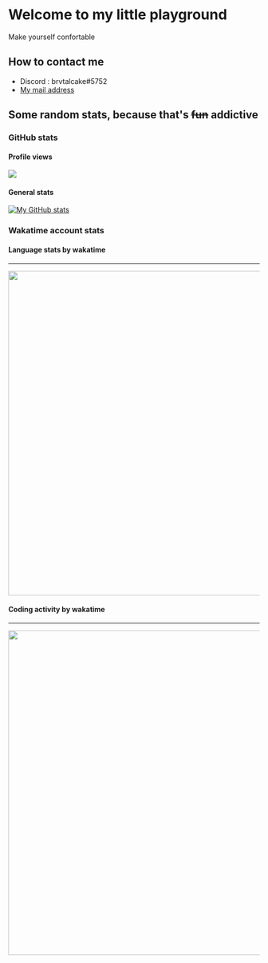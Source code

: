 # Welcome to my little playground

Make yourself confortable

## How to contact me

- Discord : brvtalcake#5752
- [My mail address](mailto:axlpascon@gmail.com)

## Some random stats, because that's ~~fun~~ addictive

### GitHub stats

#### Profile views

![](https://komarev.com/ghpvc/?username=brvtalcake&style=plastic&color=green)

#### General stats

[![My GitHub stats](https://github-readme-stats-sigma-five.vercel.app/api?username=brvtalcake&show_icons=true&theme=solarized-light&count_private=true)](https://github.com/anuraghazra/github-readme-stats)

### Wakatime account stats

#### Language stats by wakatime
---
<img src="https://wakatime.com/share/@brvtalcake/d1f567a3-f0f4-4b37-b1a2-1e235e6493bd.svg" width="650">

#### Coding activity by wakatime
---
<img src="https://wakatime.com/share/@brvtalcake/fdfcc23b-a7fc-4fbc-991e-a8e87fdc334d.svg" width="650">
